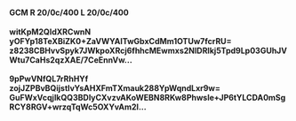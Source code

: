 #### GCM R 20/0c/400 L 20/0c/400
**witKpM2QIdXRCwnN**<br/>**yOFYp18TeXBiZK0+ZaVWYAITwGbxCdMm1OTUw7fcrRU=**<br/>**z8238CBHvvSpyk7JWkpoXRcj6fhhcMEwmxs2NlDRIkj5Tpd9Lp03GUhJVWtu7CaHs2qzXAE/7CeEnnVw...**<br/><br/>
**9pPwVNfQL7rRhHYf**<br/>**zojJZPBvBQijstlvYsAHXFmTXmauk288YpWqndLxr9w=**<br/>**GuFWxVcqjIkQQ3BDlyCXvzvAKoWEBN8RKw8Phwsle+JP6tYLCDA0mSgRCY8RGV+wrzqTqWc5OXYvAm2l...**